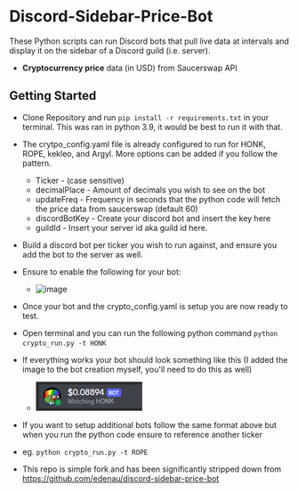 # Discord-Sidebar-Price-Bot
These Python scripts can run Discord bots that pull live data at intervals and display it on the sidebar of a Discord guild (i.e. server).
- **Cryptocurrency price** data (in USD) from Saucerswap API
## Getting Started
- Clone Repository and run `pip install -r requirements.txt` in your terminal. This was ran in python 3.9, it would be best to run it with that.
- The crytpo_config.yaml file is already configured to run for HONK, ROPE, kekleo, and Argyl. More options can be added if you follow the pattern.
  - Ticker - (case sensitive)
  - decimalPlace - Amount of decimals you wish to see on the bot
  - updateFreq - Frequency in seconds that the python code will fetch the price data from saucerswap (default 60)
  - discordBotKey - Create your discord bot and insert the key here
  - guildId - Insert your server id aka guild id here.
- Build a discord bot per ticker you wish to run against, and ensure you add the bot to the server as well.
- Ensure to enable the following for your bot:
  - ![image](https://user-images.githubusercontent.com/102450381/226242081-27ce3159-71f2-410a-bf83-6f02a9fa7b85.png)
- Once your bot and the crypto_config.yaml is setup you are now ready to test.
- Open terminal and you can run the following python command `python crypto_run.py -t HONK`
- If everything works your bot should look something like this (I added the image to the bot creation myself, you'll need to do this as well)
  - ![img.png](img.png)


- If you want to setup additional bots follow the same format above but when you run the python code ensure to reference another ticker 
- eg. `python crypto_run.py -t ROPE`



- This repo is simple fork and has been significantly stripped down from https://github.com/edenau/discord-sidebar-price-bot
